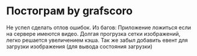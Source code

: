 #  Постограм by grafscoro

Не успел сделать отлов ошибок. 
Из багов:
 Приложение ложиться если на сервере имеются видео.
Долгая прогрузка сетки изображений, легко решается увеличением кэша. 
Так же забыл добавить евент для загрузки изображения (для вывода состояния загрузки) 
